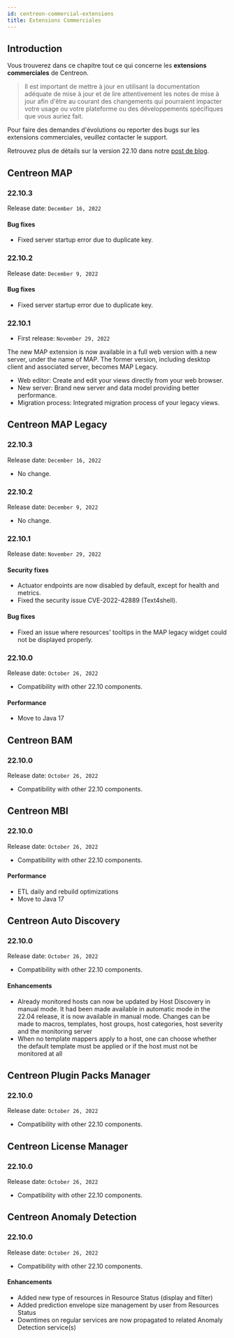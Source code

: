```yaml
---
id: centreon-commercial-extensions
title: Extensions Commerciales
---
```


## Introduction

Vous trouverez dans ce chapitre tout ce qui concerne les **extensions commerciales** de Centreon.

> Il est important de mettre à jour en utilisant la documentation adéquate de mise à jour et de lire attentivement les
> notes de mise à jour afin d'être au courant des changements qui pourraient impacter votre usage ou votre plateforme
> ou des développements spécifiques que vous auriez fait.

Pour faire des demandes d'évolutions ou reporter des bugs sur les extensions commerciales, veuillez contacter le support.

Retrouvez plus de détails sur la version 22.10 dans notre [post de blog](https://www.centreon.com/blog/centreon-22-10-les-nouveautes).

## Centreon MAP

### 22.10.3

Release date: `December 16, 2022`

#### Bug fixes

- Fixed server startup error due to duplicate key.

### 22.10.2

Release date: `December 9, 2022`

#### Bug fixes

- Fixed server startup error due to duplicate key.

### 22.10.1

- First release: `November 29, 2022`

The new MAP extension is now available in a full web version with a new server, under the name of MAP. The former version, including desktop client and associated server, becomes MAP Legacy.

- Web editor: Create and edit your views directly from your web browser.
- New server: Brand new server and data model providing better performance.
- Migration process: Integrated migration process of your legacy views.

## Centreon MAP Legacy

### 22.10.3 

Release date:  `December 16, 2022`

- No change.

### 22.10.2

Release date: `December 9, 2022`

- No change.

### 22.10.1

Release date: `November 29, 2022`

#### Security fixes

- Actuator endpoints are now disabled by default, except for health and metrics.
- Fixed the security issue CVE-2022-42889 (Text4shell).

#### Bug fixes

- Fixed an issue where resources' tooltips in the MAP legacy widget could not be displayed properly.

### 22.10.0

Release date: `October 26, 2022`

- Compatibility with other 22.10 components.

#### Performance

- Move to Java 17

## Centreon BAM

### 22.10.0

Release date: `October 26, 2022`

- Compatibility with other 22.10 components.

## Centreon MBI

### 22.10.0

Release date: `October 26, 2022`

- Compatibility with other 22.10 components.

#### Performance

- ETL daily and rebuild optimizations
- Move to Java 17

## Centreon Auto Discovery

### 22.10.0

Release date: `October 26, 2022`

- Compatibility with other 22.10 components.

#### Enhancements

- Already monitored hosts can now be updated by Host Discovery in manual mode. It had been made available in automatic mode in the 22.04 release, it is now available in manual mode. Changes can be made to macros, templates, host groups, host categories, host severity and the monitoring server
- When no template mappers apply to a host, one can choose whether the default template must be applied or if the host must not be monitored at all

## Centreon Plugin Packs Manager

### 22.10.0

Release date: `October 26, 2022`

- Compatibility with other 22.10 components.

## Centreon License Manager

### 22.10.0

Release date: `October 26, 2022`

- Compatibility with other 22.10 components.

## Centreon Anomaly Detection

### 22.10.0

Release date: `October 26, 2022`

- Compatibility with other 22.10 components.

#### Enhancements

- Added new type of resources in Resource Status (display and filter)
- Added prediction envelope size management by user from Resources Status
- Downtimes on regular services are now propagated to related Anomaly Detection service(s)
